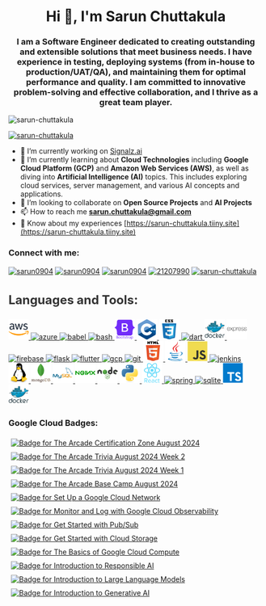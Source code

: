 <h1 align="center">Hi 👋, I'm Sarun Chuttakula</h1>
<h3 align="center">
I am a Software Engineer dedicated to creating outstanding and extensible solutions that meet business needs. I have experience in testing, deploying systems (from in-house to production/UAT/QA), and maintaining them for optimal performance and quality. I am committed to innovative problem-solving and effective collaboration, and I thrive as a great team player.
</h3>

<p align="left">
  <img src="https://komarev.com/ghpvc/?username=sarun-chuttakula&label=Profile%20views&color=0e75b6&style=flat" alt="sarun-chuttakula" />
</p>

<p align="left">
  <a href="https://github.com/ryo-ma/github-profile-trophy">
    <img src="https://github-profile-trophy.vercel.app/?username=sarun-chuttakula" alt="sarun-chuttakula" />
  </a>
</p>

- 🔭 I’m currently working on [Signalz.ai](https://signalz.ai/)
- 🌱 I’m currently learning about **Cloud Technologies** including **Google Cloud Platform (GCP)** and **Amazon Web Services (AWS)**, as well as diving into **Artificial Intelligence (AI)** topics. This includes exploring cloud services, server management, and various AI concepts and applications.
- 👯 I’m looking to collaborate on **Open Source Projects** and **AI Projects** 
- 📫 How to reach me **sarun.chuttakula@gmail.com**
- 📄 Know about my experiences [https://sarun-chuttakula.tiiny.site](https://sarun-chuttakula.tiiny.site)

<h3 align="left">Connect with me:</h3>
<p align="left">
  <a href="https://dev.to/sarun0904" target="blank"><img align="center" src="https://raw.githubusercontent.com/rahuldkjain/github-profile-readme-generator/master/src/images/icons/Social/devto.svg" alt="sarun0904" height="30" width="40" /></a>
  <a href="https://twitter.com/sarun0904" target="blank"><img align="center" src="https://raw.githubusercontent.com/rahuldkjain/github-profile-readme-generator/master/src/images/icons/Social/twitter.svg" alt="sarun0904" height="30" width="40" /></a>
  <a href="https://linkedin.com/in/sarun0904" target="blank"><img align="center" src="https://raw.githubusercontent.com/rahuldkjain/github-profile-readme-generator/master/src/images/icons/Social/linked-in-alt.svg" alt="sarun0904" height="30" width="40" /></a>
  <a href="https://stackoverflow.com/users/21207990" target="blank"><img align="center" src="https://raw.githubusercontent.com/rahuldkjain/github-profile-readme-generator/master/src/images/icons/Social/stack-overflow.svg" alt="21207990" height="30" width="40" /></a>
  <a href="https://www.leetcode.com/sarun-chuttakula" target="blank"><img align="center" src="https://raw.githubusercontent.com/rahuldkjain/github-profile-readme-generator/master/src/images/icons/Social/leet-code.svg" alt="sarun-chuttakula" height="30" width="40" /></a>
</p>

<h3 align="left" style="font-size: 24px; color: #333;">Languages and Tools:</h3>
<p align="left">
  <a href="https://aws.amazon.com" target="_blank" rel="noreferrer">
    <img src="https://raw.githubusercontent.com/devicons/devicon/master/icons/amazonwebservices/amazonwebservices-original-wordmark.svg" alt="aws" width="40" height="40"/>
  </a>
  <a href="https://azure.microsoft.com/en-in/" target="_blank" rel="noreferrer">
    <img src="https://www.vectorlogo.zone/logos/microsoft_azure/microsoft_azure-icon.svg" alt="azure" width="40" height="40"/>
  </a>
  <a href="https://babeljs.io/" target="_blank" rel="noreferrer">
    <img src="https://www.vectorlogo.zone/logos/babeljs/babeljs-icon.svg" alt="babel" width="40" height="40"/>
  </a>
  <a href="https://www.gnu.org/software/bash/" target="_blank" rel="noreferrer">
    <img src="https://www.vectorlogo.zone/logos/gnu_bash/gnu_bash-icon.svg" alt="bash" width="40" height="40"/>
  </a>
  <a href="https://getbootstrap.com" target="_blank" rel="noreferrer">
    <img src="https://raw.githubusercontent.com/devicons/devicon/master/icons/bootstrap/bootstrap-plain-wordmark.svg" alt="bootstrap" width="40" height="40"/>
  </a>
  <a href="https://www.w3schools.com/cpp/" target="_blank" rel="noreferrer">
    <img src="https://raw.githubusercontent.com/devicons/devicon/master/icons/cplusplus/cplusplus-original.svg" alt="cplusplus" width="40" height="40"/>
  </a>
  <a href="https://www.w3schools.com/css/" target="_blank" rel="noreferrer">
    <img src="https://raw.githubusercontent.com/devicons/devicon/master/icons/css3/css3-original-wordmark.svg" alt="css3" width="40" height="40"/>
  </a>
  <a href="https://dart.dev" target="_blank" rel="noreferrer">
    <img src="https://www.vectorlogo.zone/logos/dartlang/dartlang-icon.svg" alt="dart" width="40" height="40"/>
  </a>
  <a href="https://www.docker.com/" target="_blank" rel="noreferrer">
    <img src="https://raw.githubusercontent.com/devicons/devicon/master/icons/docker/docker-original-wordmark.svg" alt="docker" width="40" height="40"/>
  </a>
  <a href="https://expressjs.com" target="_blank" rel="noreferrer">
    <img src="https://raw.githubusercontent.com/devicons/devicon/master/icons/express/express-original-wordmark.svg" alt="express" width="40" height="40"/>
  </a>
  <a href="https://firebase.google.com/" target="_blank" rel="noreferrer">
    <img src="https://www.vectorlogo.zone/logos/firebase/firebase-icon.svg" alt="firebase" width="40" height="40"/>
  </a>
  <a href="https://flask.palletsprojects.com/" target="_blank" rel="noreferrer">
    <img src="https://www.vectorlogo.zone/logos/pocoo_flask/pocoo_flask-icon.svg" alt="flask" width="40" height="40"/>
  </a>
  <a href="https://flutter.dev" target="_blank" rel="noreferrer">
    <img src="https://www.vectorlogo.zone/logos/flutterio/flutterio-icon.svg" alt="flutter" width="40" height="40"/>
  </a>
  <a href="https://cloud.google.com" target="_blank" rel="noreferrer">
    <img src="https://www.vectorlogo.zone/logos/google_cloud/google_cloud-icon.svg" alt="gcp" width="40" height="40"/>
  </a>
  <a href="https://git-scm.com/" target="_blank" rel="noreferrer">
    <img src="https://www.vectorlogo.zone/logos/git-scm/git-scm-icon.svg" alt="git" width="40" height="40"/>
  </a>
  <a href="https://www.w3.org/html/" target="_blank" rel="noreferrer">
    <img src="https://raw.githubusercontent.com/devicons/devicon/master/icons/html5/html5-original-wordmark.svg" alt="html5" width="40" height="40"/>
  </a>
  <a href="https://www.java.com" target="_blank" rel="noreferrer">
    <img src="https://raw.githubusercontent.com/devicons/devicon/master/icons/java/java-original.svg" alt="java" width="40" height="40"/>
  </a>
  <a href="https://developer.mozilla.org/en-US/docs/Web/JavaScript" target="_blank" rel="noreferrer">
    <img src="https://raw.githubusercontent.com/devicons/devicon/master/icons/javascript/javascript-original.svg" alt="javascript" width="40" height="40"/>
  </a>
  <a href="https://www.jenkins.io" target="_blank" rel="noreferrer">
    <img src="https://www.vectorlogo.zone/logos/jenkins/jenkins-icon.svg" alt="jenkins" width="40" height="40"/>
  </a>
  <a href="https://www.linux.org/" target="_blank" rel="noreferrer">
    <img src="https://raw.githubusercontent.com/devicons/devicon/master/icons/linux/linux-original.svg" alt="linux" width="40" height="40"/>
  </a>
  <a href="https://www.mongodb.com/" target="_blank" rel="noreferrer">
    <img src="https://raw.githubusercontent.com/devicons/devicon/master/icons/mongodb/mongodb-original-wordmark.svg" alt="mongodb" width="40" height="40"/>
  </a>
  <a href="https://www.mysql.com/" target="_blank" rel="noreferrer">
    <img src="https://raw.githubusercontent.com/devicons/devicon/master/icons/mysql/mysql-original-wordmark.svg" alt="mysql" width="40" height="40"/>
  </a>
  <a href="https://www.nginx.com" target="_blank" rel="noreferrer">
    <img src="https://raw.githubusercontent.com/devicons/devicon/master/icons/nginx/nginx-original.svg" alt="nginx" width="40" height="40"/>
  </a>
  <a href="https://nodejs.org" target="_blank" rel="noreferrer">
    <img src="https://raw.githubusercontent.com/devicons/devicon/master/icons/nodejs/nodejs-original-wordmark.svg" alt="nodejs" width="40" height="40"/>
  </a>
  <a href="https://www.python.org" target="_blank" rel="noreferrer">
    <img src="https://raw.githubusercontent.com/devicons/devicon/master/icons/python/python-original.svg" alt="python" width="40" height="40"/>
  </a>
  <a href="https://reactjs.org/" target="_blank" rel="noreferrer">
    <img src="https://raw.githubusercontent.com/devicons/devicon/master/icons/react/react-original-wordmark.svg" alt="react" width="40" height="40"/>
  </a>
  <a href="https://spring.io/" target="_blank" rel="noreferrer">
    <img src="https://www.vectorlogo.zone/logos/springio/springio-icon.svg" alt="spring" width="40" height="40"/>
  </a>
  <a href="https://www.sqlite.org/" target="_blank" rel="noreferrer">
    <img src="https://www.vectorlogo.zone/logos/sqlite/sqlite-icon.svg" alt="sqlite" width="40" height="40"/>
  </a>
  <a href="https://www.typescriptlang.org/" target="_blank" rel="noreferrer">
    <img src="https://raw.githubusercontent.com/devicons/devicon/master/icons/typescript/typescript-original.svg" alt="typescript" width="40" height="40"/>
  </a>
  <a href="https://www.docker.com/" target="_blank" rel="noreferrer">
    <img src="https://raw.githubusercontent.com/devicons/devicon/master/icons/docker/docker-original-wordmark.svg" alt="docker" width="40" height="40"/>
  </a>
</p>

<div style="text-align: center;">
<h3 align="left">Google Cloud Badges:</h3>
<p align="left">
  <!-- Arcade Badges with Fixed Size -->
  <a href="https://www.cloudskillsboost.google/public_profiles/cc5ad181-09be-4e9f-af88-9b94e0bbd0bc/badges/10651600" target="_blank">
    <img src="https://cdn.qwiklabs.com/rpNO1vMkDzwJwIiSrmhPyX4q%2FNPPfJlvXbUZ5ns8TzU%3D" alt="Badge for The Arcade Certification Zone August 2024" style="width: 240px; height: 240px; margin: 5px;"/>
  </a>
  <a href="https://www.cloudskillsboost.google/public_profiles/cc5ad181-09be-4e9f-af88-9b94e0bbd0bc/badges/10617959" target="_blank">
    <img src="https://cdn.qwiklabs.com/vC7IxgMgeTBS2gdutEB5H7kt%2Fmf2EzkmR%2BXQRWTy%2BAI%3D" alt="Badge for The Arcade Trivia August 2024 Week 2" style="width: 240px; height: 240px; margin: 5px;"/>
  </a>
  <a href="https://www.cloudskillsboost.google/public_profiles/cc5ad181-09be-4e9f-af88-9b94e0bbd0bc/badges/10616184" target="_blank">
    <img src="https://cdn.qwiklabs.com/Y9yhSxWJO7kO9Ix2xRDZrDKxIV850pQymzb4Hj1BgW8%3D" alt="Badge for The Arcade Trivia August 2024 Week 1" style="width: 240px; height: 240px; margin: 5px;"/>
  </a>
  <a href="https://www.cloudskillsboost.google/public_profiles/cc5ad181-09be-4e9f-af88-9b94e0bbd0bc/badges/10596542" target="_blank">
    <img src="https://cdn.qwiklabs.com/1qcoaFijgSvSjueiRCujFJz3byeGlR4RHM7QdEi5%2BjY%3D" alt="Badge for The Arcade Base Camp August 2024" style="width: 240px; height: 240px; margin: 5px;"/>
  </a>

  <!-- Other Badges with Dynamic Size -->
  <a href="https://www.cloudskillsboost.google/public_profiles/cc5ad181-09be-4e9f-af88-9b94e0bbd0bc/badges/10027767" target="_blank">
    <img src="https://cdn.qwiklabs.com/gjwRj3drytfJATnh1S3taEk3Pn%2BKktHhlrd66aROnSA%3D" alt="Badge for Set Up a Google Cloud Network" style="width: 240px; height: 160px; margin: 5px;"/>
  </a>
  <a href="https://www.cloudskillsboost.google/public_profiles/cc5ad181-09be-4e9f-af88-9b94e0bbd0bc/badges/10005567" target="_blank">
    <img src="https://cdn.qwiklabs.com/G3FQHXnXtt1DjNfJrIB6pnliswtS9r4HI7tQ1QQrx9A%3D" alt="Badge for Monitor and Log with Google Cloud Observability" style="width: 240px; height: 160px; margin: 5px;"/>
  </a>
  <a href="https://www.cloudskillsboost.google/public_profiles/cc5ad181-09be-4e9f-af88-9b94e0bbd0bc/badges/9995122" target="_blank">
    <img src="https://cdn.qwiklabs.com/vOzGSmnitl6CgEDxkVjf%2FmyjweGiVE4n0891NLW4hZ8%3D" alt="Badge for Get Started with Pub/Sub" style="width: 240px; height: 160px; margin: 5px;"/>
  </a>
  <a href="https://www.cloudskillsboost.google/public_profiles/cc5ad181-09be-4e9f-af88-9b94e0bbd0bc/badges/9973065" target="_blank">
    <img src="https://cdn.qwiklabs.com/C29WcLiPHUd2uj1zMaF2MepWKhC%2Bvs7WTUMUTA4nMFU%3D" alt="Badge for Get Started with Cloud Storage" style="width: 240px; height: 160px; margin: 5px;"/>
  </a>
  <a href="https://www.cloudskillsboost.google/public_profiles/cc5ad181-09be-4e9f-af88-9b94e0bbd0bc/badges/9970400" target="_blank">
    <img src="https://cdn.qwiklabs.com/r6WXBsEm%2B4pSMiqQaMvc9RRpAVoY4I172ic7O5I%2FiU0%3D" alt="Badge for The Basics of Google Cloud Compute" style="width: 240px; height: 160px; margin: 5px;"/>
  </a>
  <a href="https://www.cloudskillsboost.google/public_profiles/cc5ad181-09be-4e9f-af88-9b94e0bbd0bc/badges/9942195" target="_blank">
    <img src="https://cdn.qwiklabs.com/teuTnmFi96VycJaZff9bmOfUQMz1tgPiTtsCH2iBBY8%3D" alt="Badge for Introduction to Responsible AI" style="width: 240px; height: 160px; margin: 5px;"/>
  </a>
  <a href="https://www.cloudskillsboost.google/public_profiles/cc5ad181-09be-4e9f-af88-9b94e0bbd0bc/badges/9942004" target="_blank">
    <img src="https://cdn.qwiklabs.com/jQMzEedff%2FeMkW9ts7f6qRjlR8gu4gLQAzyNMXCDRyg%3D" alt="Badge for Introduction to Large Language Models" style="width: 240px; height: 160px; margin: 5px;"/>
  </a>
  <a href="https://www.cloudskillsboost.google/public_profiles/cc5ad181-09be-4e9f-af88-9b94e0bbd0bc/badges/9941484" target="_blank">
    <img src="https://cdn.qwiklabs.com/KJbv0GOIxc4Ze8p7LH1Ke4TeOMBGPqAus29iGiFw5po%3D" alt="Badge for Introduction to Generative AI" style="width: 240px; height: 160px; margin: 5px;"/>
  </a>
</p>
</div>